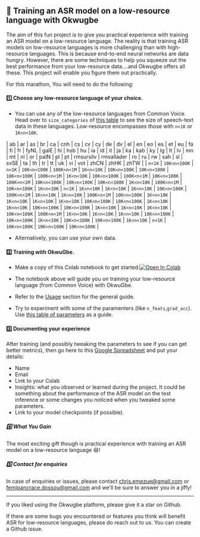 ## :runner: Training an ASR model on a low-resource language with Okwugbe
The aim of this fun project is to give you practical experience with training an ASR model on a low-resource language. The reality is that training ASR models on low-resource languages is more challenging than with high-resource languages. This is because end-to-end neural networks are data hungry. However, there are some techniques to help you squeeze out the best performance from your low-resource data....and Okwugbe offers all these. This project will enable you figure them out practically.

For this marathon, You will need to do the following:

#### :one: Choose any low-resource language of your choice. 
- You can use any of the low-resource languages from Common Voice. Head over to `size_categories` of [this table](https://github.com/huggingface/datasets/tree/master/datasets/common_voice) to see the size of speech-text data in these languages. Low-resource encompasses those with `n<1K` or `1K<n<10K`.

| ab | ar | as | br | ca | cnh | cs | cv | cy | de | dv | el | en | eo | es | et | eu | fa | fi | fr | fyNL | gaIE | hi | hsb | hu | ia | id | it | ja | ka | kab | ky | lg | lt | lv | mn | mt | nl | or | paIN | pl | pt | rmsursilv | rmvallader | ro | ru | rw | sah | sl | svSE | ta | th | tr | tt | uk | vi | vot | zhCN | zhHK | zhTW |
| `n<1K` | `10K<n<100K` | `n<1K` | `10K<n<100K` | `100K<n<1M` | `1K<n<10K` | `10K<n<100K` | `10K<n<100K` | `10K<n<100K` | `100K<n<1M` | `1K<n<10K` | `10K<n<100K` | `100K<n<1M` | `10K<n<100K` | `100K<n<1M` | `10K<n<100K` | `10K<n<100K` | `10K<n<100K` | `1K<n<10K` | `100K<n<1M` | `10K<n<100K` | `1K<n<10K` | `n<1K` | `1K<n<10K` | `1K<n<10K` | `1K<n<10K` | `10K<n<100K` | `100K<n<1M` | `1K<n<10K` | `1K<n<10K` | `100K<n<1M` | `10K<n<100K` | `1K<n<10K` | `1K<n<10K` | `1K<n<10K` | `1K<n<10K` | `10K<n<100K` | `10K<n<100K` | `1K<n<10K` | `1K<n<10K` | `10K<n<100K` | `10K<n<100K` | `1K<n<10K` | `1K<n<10K` | `1K<n<10K` | `10K<n<100K` | `100K<n<1M` | `1K<n<10K` | `1K<n<10K` | `1K<n<10K` | `10K<n<100K` | `10K<n<100K` | `1K<n<10K` | `10K<n<100K` | `10K<n<100K` | `1K<n<10K` | `n<1K` | `10K<n<100K` | `10K<n<100K` | `10K<n<100K` |






- Alternatively, you can use your own data.

#### :two: Training with OkwuGbe.

- Make a copy of this Colab notebook to get started:[![Open In Colab](https://colab.research.google.com/assets/colab-badge.svg)](https://colab.research.google.com/drive/12XiQCuQzOr7lye2sFCvsn4Ch_DNevx4u?usp=sharing) 

- The notebook above will guide you on training your low-resource language (from Common Voice) with OkwuGbe.  
- Refer to the [Usage](https://github.com/edaiofficial/okwugbe#usage) section for the general guide.  
- Try to experiment with some of the paramenters (like `n_feats`,`grad_acc`). Use [this table of parameters](https://github.com/edaiofficial/okwugbe#parameters) as a guide.

#### :three: Documenting your experience    

After training (and possibly tweaking the parameters to see if you can get better metrics), then go here  to this [Google Spreadsheet](https://docs.google.com/spreadsheets/d/1LiwbLSaNa9uwAJOb1Cag-IT9iNWt0BA0HLRlscMEPis/edit?usp=sharing) and put your details:

- Name
- Email
- Link to your Colab
- Insights: what you observed or learned during the project. It could be something about the performance of the ASR model on the test inference or some changes you noticed when you tweaked some parameters.
- Link to your model checkpoints (if possible). 

##### :four: What You Gain

The most exciting gift though is practical experience with training an ASR model on a low-resource language :smile:! 

##### :five: Contact for enquiries

In case of enquiries or issues, please contact chris.emezue@gmail.com or femipancrace.dossou@gmail.com  and we'll be sure to answer you in a jiffy!
______
If you liked using the Okwugbe platform, please give it a star on Github.

If there are some bugs you encountered or features you think will benefit ASR for low-resource languages, please do reach out to us. You can create a Github issue.
